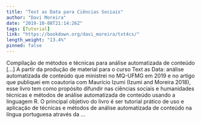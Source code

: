 ```yaml
---
title: "Text as Data para Ciências Sociais"
author: "Davi Moreira"
date: "2019-10-08T21:14:26Z"
tags: [Tutorial]
link: "https://bookdown.org/davi_moreira/txt4cs/"
length_weight: "13.4%"
pinned: false
---
```


Compilação de métodos e técnicas para análise automatizada de conteúdo [...] A partir da produção de material para o curso Text as Data: análise automatizada de conteúdo que ministrei no MQ-UFMG em 2019 e no artigo que publiquei em coautoria com Maurício Izumi (Izumi and Moreira 2018), esse livro tem como propósito difundir nas ciências sociais e humanidades técnicas e métodos de análise automatizada de conteúdo usando a linguagem R. O principal objetivo do livro é ser tutorial prático de uso e aplicação de técnicas e métodos de análise automatizada de conteúdo na língua portuguesa através da  ...
